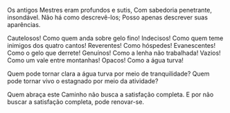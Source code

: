 Os antigos Mestres eram profundos e sutis,
Com sabedoria penetrante, insondável.
Não há como descrevê-los;
Posso apenas descrever suas aparências.

Cautelosos! Como quem anda sobre gelo fino!
Indecisos! Como quem teme inimigos dos quatro cantos!
Reverentes! Como hóspedes!
Evanescentes! Como o gelo que derrete!
Genuínos! Como a lenha não trabalhada!
Vazios! Como um vale entre montanhas!
Opacos! Como a água turva!

Quem pode tornar clara a água turva por meio de tranquilidade?
Quem pode tornar vivo o estagnado por meio da atividade?

Quem abraça este Caminho não busca a satisfação completa.
E por não buscar a satisfação completa, pode renovar-se.